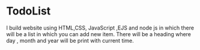 # TodoList
I build website using HTML,CSS, JavaScript ,EJS and node js in which there will be a list in which you can add new item. There will  be a heading where day , month and year will be print with current time.
